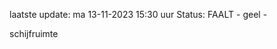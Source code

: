 laatste update: 
ma 13-11-2023 15:30   uur 
Status: FAALT - geel - 
<div class="service Y">schijfruimte</div>
